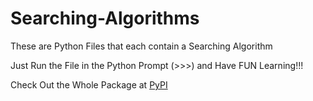 # Searching-Algorithms

These are Python Files that each contain a Searching Algorithm

Just Run the File in the Python Prompt (>>>) and Have FUN Learning!!!

Check Out the Whole Package at [PyPI](https://pypi.org/project/searchsort/)
